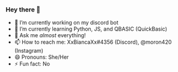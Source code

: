 ### Hey there 👋

- 🔭 I’m currently working on my discord bot
- 🌱 I’m currently learning Python, JS, and QBASIC (QuickBasic)
- 💬 Ask me *almost* everything!
- 📫 How to reach me: XxBiancaXx#4356 (Discord), @moron420 (Instagram)
- 😄 Pronouns: She/Her
- ⚡ Fun fact: No

